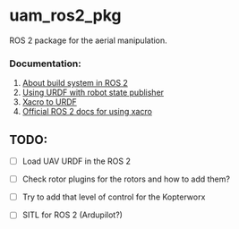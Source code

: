 # uam_ros2_pkg 


ROS 2 package for the aerial manipulation.  

### Documentation: 

1. [About build system in ROS 2](https://docs.ros.org/en/foxy/Concepts/About-Build-System.html)
2. [Using URDF with robot state publisher](https://docs.ros.org/en/foxy/Tutorials/Intermediate/URDF/Using-URDF-with-Robot-State-Publisher.html)
3. [Xacro to URDF](https://gist.github.com/clalancette/5d15df1f54a1e01946659dbfa6c46c30)
4. [Official ROS 2 docs for using xacro](https://docs.ros.org/en/foxy/Tutorials/Intermediate/URDF/Using-Xacro-to-Clean-Up-a-URDF-File.html) 

## TODO: 

- [ ] Load UAV URDF in the ROS 2 
- [ ] Check rotor plugins for the rotors and how to add them? 
- [ ] Try to add that level of control for the Kopterworx 
- [ ] SITL for ROS 2 (Ardupilot?)

